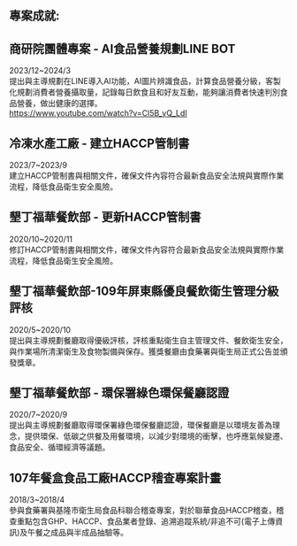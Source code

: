 ## 專案成就:

## 商研院團體專案 - AI食品營養規劃LINE BOT  
2023/12~2024/3  
提出與主導規劃在LINE導入AI功能，AI圖片辨識食品，計算食品營養分級，客製化規劃消費者營養攝取量，記錄每日飲食且和好友互動，能夠讓消費者快速判別食品營養，做出健康的選擇。  
https://www.youtube.com/watch?v=Cl5B_yQ_LdI  

## 冷凍水產工廠 - 建立HACCP管制書
2023/7~2023/9  
建立HACCP管制書與相關文件，確保文件內容符合最新食品安全法規與實際作業流程，降低食品衛生安全風險。

## 墾丁福華餐飲部 - 更新HACCP管制書
2020/10~2020/11  
修訂HACCP管制書與相關文件，確保文件內容符合最新食品安全法規與實際作業流程，降低食品衛生安全風險。

## 墾丁福華餐飲部-109年屏東縣優良餐飲衛生管理分級評核  
2020/5~2020/10  
提出與主導規劃餐廳取得優級評核，評核重點衛生自主管理文件、餐飲衛生安全，與作業場所清潔衛生及食物製備與保存。獲獎餐廳由食藥署與衛生局正式公告並頒發獎章。  

  
## 墾丁福華餐飲部 - 環保署綠色環保餐廳認證
2020/7~2020/9  
提出與主導規劃餐廳取得環保署綠色環保餐廳認證，環保餐廳是以環境友善為理念，提供環保、低碳之供餐及用餐環境，以減少對環境的衝擊，也呼應氣候變遷、食品安全、循環經濟等議題。

  
## 107年餐盒食品工廠HACCP稽查專案計畫
2018/3~2018/4  
參與食藥署與基隆市衛生局食品科聯合稽查專案，對於聯華食品HACCP稽查，稽查重點包含GHP、HACCP、食品業者登錄、追溯追蹤系統/非追不可(電子上傳資訊)及午餐之成品與半成品抽驗等。
